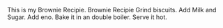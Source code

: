 This is my Brownie Recipie.
Brownie Recipie
Grind biscuits. 
Add Milk and Sugar. 
Add eno.
 Bake it in an double boiler.
 Serve it hot.